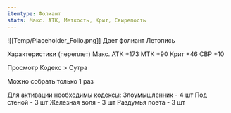 ```yaml
---
itemtype: Фолиант
stats: Макс. АТК, Меткость, Крит, Свирепость
---
```

![[Temp/Placeholder_Folio.png]]
Дает фолиант Летопись

Характеристики (переплет)
Макс. АТК +173
МТК +90
Крит +46
СВР +10

Просмотр Кодекс > Сутра

Можно собрать только 1 раз

Для активации необходимы кодексы: 
Злоумышленник  - 4 шт
Под стеной  - 3 шт
Железная воля  - 3 шт
Раздумья поэта  - 3 шт

